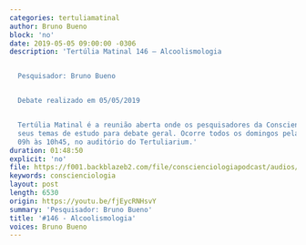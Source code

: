 ```yaml
---
categories: tertuliamatinal
author: Bruno Bueno
block: 'no'
date: 2019-05-05 09:00:00 -0306
description: 'Tertúlia Matinal 146 – Alcoolismologia


  Pesquisador: Bruno Bueno


  Debate realizado em 05/05/2019


  Tertúlia Matinal é a reunião aberta onde os pesquisadores da Conscienciologia apresentam
  seus temas de estudo para debate geral. Ocorre todos os domingos pela manhã, das
  09h às 10h45, no auditório do Tertuliarium.'
duration: 01:48:50
explicit: 'no'
file: https://f001.backblazeb2.com/file/conscienciologiapodcast/audios/fjEycRNHsvY.m4a
keywords: conscienciologia
layout: post
length: 6530
origin: https://youtu.be/fjEycRNHsvY
summary: 'Pesquisador: Bruno Bueno'
title: '#146 - Alcoolismologia'
voices: Bruno Bueno
---
```

